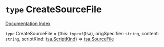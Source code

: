 # `type` CreateSourceFile

[Documentation Index](../README.md)

`type` CreateSourceFile = (this: `typeof`(tsa), origSpecifier: `string`, content: `string`, scriptKind: [tsa.ScriptKind](../private.enum.ScriptKind/README.md)) => [tsa.SourceFile](../private.interface.SourceFile/README.md)